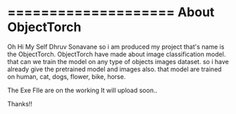 ====================
About ObjectTorch
====================

Oh Hi My Self Dhruv Sonavane so i am produced my project that's name is the ObjectTorch. ObjectTorch have made about image classification 
model. that can we train the model on any type of objects images dataset. so i have already give the pretrained model and images also. that 
model are trained on human, cat, dogs, flower, bike, horse. 


The Exe FIle are on the working It will upload soon..

Thanks!!